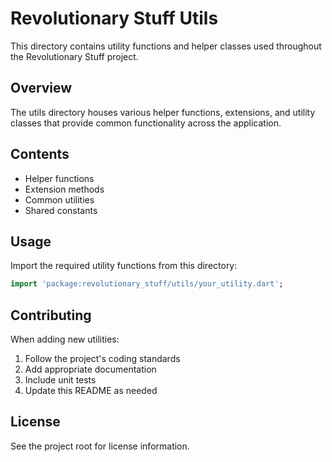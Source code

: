 # Revolutionary Stuff Utils

This directory contains utility functions and helper classes used throughout the Revolutionary Stuff project.

## Overview

The utils directory houses various helper functions, extensions, and utility classes that provide common functionality across the application.

## Contents

- Helper functions
- Extension methods
- Common utilities
- Shared constants

## Usage

Import the required utility functions from this directory:

```dart
import 'package:revolutionary_stuff/utils/your_utility.dart';
```

## Contributing

When adding new utilities:
1. Follow the project's coding standards
2. Add appropriate documentation
3. Include unit tests
4. Update this README as needed

## License

See the project root for license information.